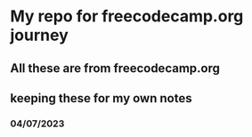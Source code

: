 # My repo for freecodecamp.org journey

## All these are from freecodecamp.org
## keeping these for my own notes
### 04/07/2023
